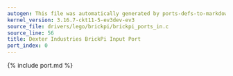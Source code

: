 ```yaml
---
autogen: This file was automatically generated by ports-defs-to-markdown.py
kernel_version: 3.16.7-ckt11-5-ev3dev-ev3
source_file: drivers/lego/brickpi/brickpi_ports_in.c
source_line: 56
title: Dexter Industries BrickPi Input Port
port_index: 0
---
```


{% include port.md %}
